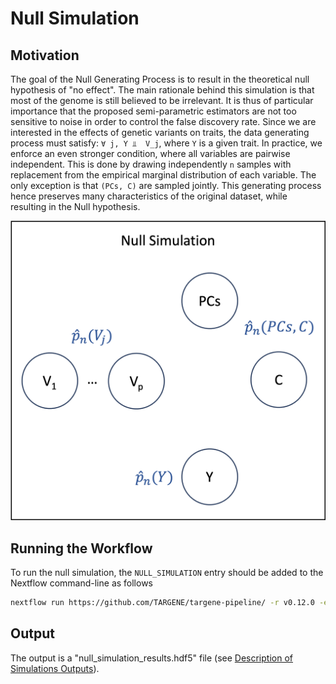 # Null Simulation

## Motivation

The goal of the Null Generating Process is to result in the theoretical null hypothesis of "no effect". The main rationale behind this simulation is that most of the genome is still believed to be irrelevant. It is thus of particular importance that the proposed semi-parametric estimators are not too sensitive to noise in order to control the false discovery rate. Since we are interested in the effects of genetic variants on traits, the data generating process must satisfy: ``∀ j, Y ⫫  V_j``, where ``Y`` is a given trait. In practice, we enforce an even stronger condition, where all variables are pairwise independent. This is done by drawing independently ``n`` samples with replacement from the empirical marginal distribution of each variable. The only exception is that ``(PCs, C)`` are sampled jointly. This generating process hence preserves many characteristics of the original dataset, while resulting in the Null hypothesis.

![Null Simulation](../assets/null_simulation.png)

## Running the Workflow

To run the null simulation, the `NULL_SIMULATION` entry should be added to the Nextflow command-line as follows

```bash
nextflow run https://github.com/TARGENE/targene-pipeline/ -r v0.12.0 -entry NULL_SIMULATION
```

## Output

The output is a "null\_simulation\_results.hdf5" file (see [Description of Simulations Outputs](@ref)).
